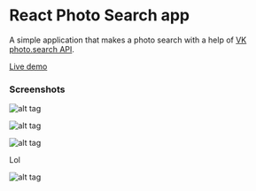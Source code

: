 # React Photo Search app

A simple application that makes a photo search with a help of [VK photo.search API].

[Live demo]

### Screenshots

![alt tag](https://raw.github.com/pavermakov/react-photo-search/master/screenshots/Capture2.PNG)

![alt tag](https://raw.github.com/pavermakov/react-photo-search/master/screenshots/Capture3.PNG)

![alt tag](https://raw.github.com/pavermakov/react-photo-search/master/screenshots/Capture4.PNG)

Lol

![alt tag](https://raw.github.com/pavermakov/react-photo-search/master/screenshots/Capture1.PNG)



[VK photo.search API]: <https://vk.com/dev/photos.search>
[Live demo]: <https://sleepy-dusk-78465.herokuapp.com/>